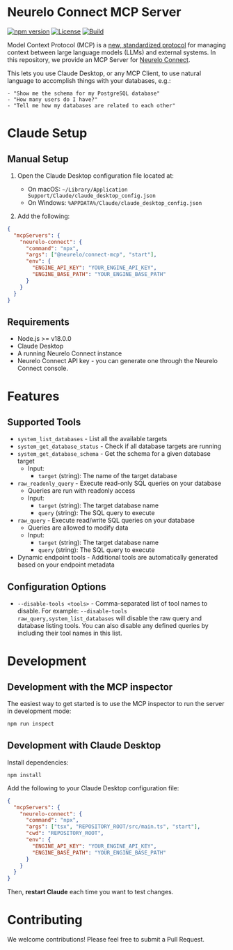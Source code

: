 # Neurelo Connect MCP Server

[![npm version](https://img.shields.io/npm/v/@neurelo/connect-mcp)](https://www.npmjs.com/package/@neurelo/connect-mcp)
[![License](https://img.shields.io/badge/License-MIT-blue.svg)](https://opensource.org/licenses/MIT)
[![Build](https://github.com/neurelo-connect/mcp-server/actions/workflows/build.yml/badge.svg)](https://github.com/neurelo-connect/mcp-server/actions/workflows/build.yml)

Model Context Protocol (MCP) is a [new, standardized protocol](https://modelcontextprotocol.io/introduction) for managing context between large language models (LLMs) and external systems. In this repository, we provide an MCP Server for [Neurelo Connect](https://neurelo.com/connect).

This lets you use Claude Desktop, or any MCP Client, to use natural language to accomplish things with your databases, e.g.:

```
- "Show me the schema for my PostgreSQL database"
- "How many users do I have?"
- "Tell me how my databases are related to each other"
```

# Claude Setup

## Manual Setup

1. Open the Claude Desktop configuration file located at:

   - On macOS: `~/Library/Application Support/Claude/claude_desktop_config.json`
   - On Windows: `%APPDATA%/Claude/claude_desktop_config.json`

2. Add the following:

```json
{
  "mcpServers": {
    "neurelo-connect": {
      "command": "npx",
      "args": ["@neurelo/connect-mcp", "start"],
      "env": {
        "ENGINE_API_KEY": "YOUR_ENGINE_API_KEY",
        "ENGINE_BASE_PATH": "YOUR_ENGINE_BASE_PATH"
      }
    }
  }
}
```

## Requirements

- Node.js >= v18.0.0
- Claude Desktop
- A running Neurelo Connect instance
- Neurelo Connect API key - you can generate one through the Neurelo Connect console.

# Features

## Supported Tools

- `system_list_databases` - List all the available targets
- `system_get_database_status` - Check if all database targets are running
- `system_get_database_schema` - Get the schema for a given database target
  - Input:
    - `target` (string): The name of the target database
- `raw_readonly_query` - Execute read-only SQL queries on your database
  - Queries are run with readonly access
  - Input:
    - `target` (string): The target database name
    - `query` (string): The SQL query to execute
- `raw_query` - Execute read/write SQL queries on your database
  - Queries are allowed to modify data
  - Input:
    - `target` (string): The target database name
    - `query` (string): The SQL query to execute
- Dynamic endpoint tools - Additional tools are automatically generated based on your endpoint metadata

## Configuration Options

- `--disable-tools <tools>` - Comma-separated list of tool names to disable. For example: `--disable-tools raw_query,system_list_databases` will disable the raw query and database listing tools. You can also disable any defined queries by including their tool names in this list.

# Development

## Development with the MCP inspector

The easiest way to get started is to use the MCP inspector to run the server in development mode:

```bash
npm run inspect
```

## Development with Claude Desktop

Install dependencies:

```
npm install
```

Add the following to your Claude Desktop configuration file:

```json
{
  "mcpServers": {
    "neurelo-connect": {
      "command": "npx",
      "args": ["tsx", "REPOSITORY_ROOT/src/main.ts", "start"],
      "cwd": "REPOSITORY_ROOT",
      "env": {
        "ENGINE_API_KEY": "YOUR_ENGINE_API_KEY",
        "ENGINE_BASE_PATH": "YOUR_ENGINE_BASE_PATH"
      }
    }
  }
}
```

Then, **restart Claude** each time you want to test changes.

# Contributing

We welcome contributions! Please feel free to submit a Pull Request.
